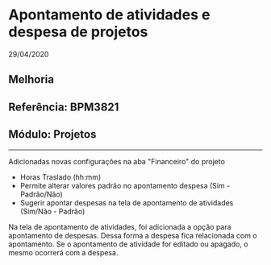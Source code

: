 # Apontamento de atividades e despesa de projetos
29/04/2020
## Melhoria
## Referência: BPM3821
## Módulo: Projetos
***

Adicionadas novas configurações na aba "Financeiro" do projeto

* Horas Traslado (hh:mm)
* Permite alterar valores padrão no apontamento despesa (Sim - Padrão/Não)
* Sugerir apontar despesas na tela de apontamento de atividades (Sim/Não - Padrão)

Na tela de apontamento de atividades, foi adicionada a opção para apontamento de despesas. Dessa forma a despesa fica relacionada com o apontamento. Se o apontamento de atividade for editado ou apagado, o mesmo ocorrerá com a despesa.